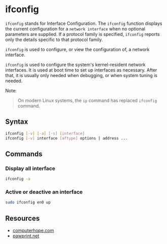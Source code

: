 # ifconfig

```ifconfig``` stands for Interface Configuration.
The ```ifconfig``` function displays the current configuration for a ```network interface```
when no optional parameters are supplied. If a protocol family is specified,
```ifconfig``` reports only the details specific to that protocol family.

```ifconfig``` is used to configure, or view the configuration of, a network interface.

```ifconfig``` is used to configure the system's kernel-resident network interfaces. It is used at boot time to set up interfaces as necessary. After that, it is usually only needed when debugging, or when system tuning is needed.

Note:

> On modern Linux systems, the ```ip``` command has replaced ```ifconfig``` command.

## Syntax

```sh
ifconfig [-v] [-a] [-s] [interface]
ifconfig [-v] interface [aftype] options | address ...
```

## Commands

### Display all interface

```sh
ifconfig -a
```

### Active or deactive an interface

```sh
sudo ifconfig en0 up
```

## Resources

- [computerhope.com](https://www.computerhope.com/unix/uifconfi.htm)
- [pawprint.net](https://www.pawprint.net/designresources/netmask-converter.php)
